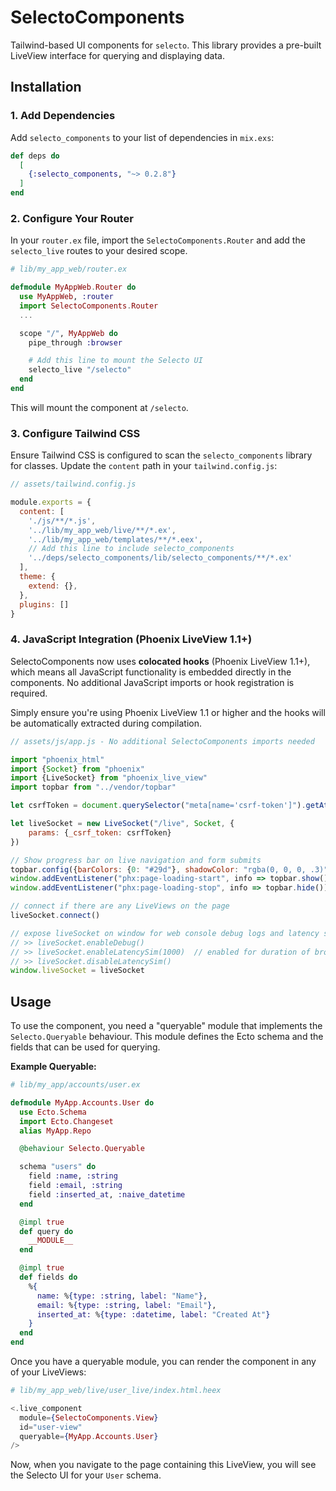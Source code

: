 # SelectoComponents

Tailwind-based UI components for `selecto`. This library provides a pre-built LiveView interface for querying and displaying data.

## Installation

### 1. Add Dependencies

Add `selecto_components` to your list of dependencies in `mix.exs`:

```elixir
def deps do
  [
    {:selecto_components, "~> 0.2.8"}
  ]
end
```

### 2. Configure Your Router

In your `router.ex` file, import the `SelectoComponents.Router` and add the `selecto_live` routes to your desired scope.

```elixir
# lib/my_app_web/router.ex

defmodule MyAppWeb.Router do
  use MyAppWeb, :router
  import SelectoComponents.Router
  ...

  scope "/", MyAppWeb do
    pipe_through :browser

    # Add this line to mount the Selecto UI
    selecto_live "/selecto"
  end
end
```

This will mount the component at `/selecto`.

### 3. Configure Tailwind CSS

Ensure Tailwind CSS is configured to scan the `selecto_components` library for classes. Update the `content` path in your `tailwind.config.js`:

```javascript
// assets/tailwind.config.js

module.exports = {
  content: [
    './js/**/*.js',
    '../lib/my_app_web/live/**/*.ex',
    '../lib/my_app_web/templates/**/*.eex',
    // Add this line to include selecto_components
    '../deps/selecto_components/lib/selecto_components/**/*.ex'
  ],
  theme: {
    extend: {},
  },
  plugins: []
}
```

### 4. JavaScript Integration (Phoenix LiveView 1.1+)

SelectoComponents now uses **colocated hooks** (Phoenix LiveView 1.1+), which means all JavaScript functionality is embedded directly in the components. No additional JavaScript imports or hook registration is required.

Simply ensure you're using Phoenix LiveView 1.1 or higher and the hooks will be automatically extracted during compilation.

```javascript
// assets/js/app.js - No additional SelectoComponents imports needed

import "phoenix_html"
import {Socket} from "phoenix"
import {LiveSocket} from "phoenix_live_view"
import topbar from "../vendor/topbar"

let csrfToken = document.querySelector("meta[name='csrf-token']").getAttribute("content")

let liveSocket = new LiveSocket("/live", Socket, {
    params: {_csrf_token: csrfToken}
})

// Show progress bar on live navigation and form submits
topbar.config({barColors: {0: "#29d"}, shadowColor: "rgba(0, 0, 0, .3)"})
window.addEventListener("phx:page-loading-start", info => topbar.show())
window.addEventListener("phx:page-loading-stop", info => topbar.hide())

// connect if there are any LiveViews on the page
liveSocket.connect()

// expose liveSocket on window for web console debug logs and latency simulation:
// >> liveSocket.enableDebug()
// >> liveSocket.enableLatencySim(1000)  // enabled for duration of browser session
// >> liveSocket.disableLatencySim()
window.liveSocket = liveSocket
```

## Usage

To use the component, you need a "queryable" module that implements the `Selecto.Queryable` behaviour. This module defines the Ecto schema and the fields that can be used for querying.

**Example Queryable:**

```elixir
# lib/my_app/accounts/user.ex

defmodule MyApp.Accounts.User do
  use Ecto.Schema
  import Ecto.Changeset
  alias MyApp.Repo

  @behaviour Selecto.Queryable

  schema "users" do
    field :name, :string
    field :email, :string
    field :inserted_at, :naive_datetime
  end

  @impl true
  def query do
    __MODULE__
  end

  @impl true
  def fields do
    %{
      name: %{type: :string, label: "Name"},
      email: %{type: :string, label: "Email"},
      inserted_at: %{type: :datetime, label: "Created At"}
    }
  end
end
```

Once you have a queryable module, you can render the component in any of your LiveViews:

```heex
# lib/my_app_web/live/user_live/index.html.heex

<.live_component
  module={SelectoComponents.View}
  id="user-view"
  queryable={MyApp.Accounts.User}
/>
```

Now, when you navigate to the page containing this LiveView, you will see the Selecto UI for your `User` schema.